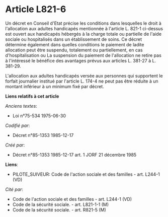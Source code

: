 # Article L821-6

Un décret en Conseil d'Etat précise les conditions dans lesquelles le droit à l'allocation aux adultes handicapés mentionnée
à l'article L. 821-1 ci-dessus est ouvert aux handicapés hébergés à la charge totale ou partielle de l'aide sociale ou
hospitalisés dans un établissement de soins. Ce décret détermine également dans quelles conditions le paiement de ladite
allocation peut être suspendu, totalement ou partiellement, en cas d'hospitalisation ou     La suspension du paiement de
l'allocation ne retire pas à l'intéressé le bénéfice des avantages prévus aux articles L. 381-27 à L. 381-29. 

L'allocation aux adultes handicapés versée aux personnes qui supportent le forfait journalier institué par l'article L. 174-4
ne peut pas être réduite à un montant inférieur à un minimum fixé par décret.

**Liens relatifs à cet article**

_Anciens textes_:

  - Loi n°75-534 1975-06-30

_Codifié par_:

  - Décret n°85-1353 1985-12-17

_Créé par_:

  - Décret n°85-1353 1985-12-17 art. 1 JORF 21 décembre 1985

**Liens**:

  - PILOTE_SUIVEUR: Code de l'action sociale et des familles - art. L244-1 (VD)

_Cité par_:

  - Code de l'action sociale et des familles - art. L244-1 (VD)
  - Code de la sécurité sociale. - art. L821-1-1 (M)
  - Code de la sécurité sociale. - art. R821-5 (M)
